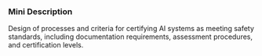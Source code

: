 ### Mini Description

Design of processes and criteria for certifying AI systems as meeting safety standards, including documentation requirements, assessment procedures, and certification levels.
